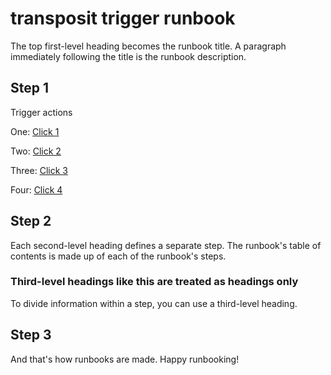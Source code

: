 # transposit trigger runbook

The top first-level heading becomes the runbook title. A paragraph immediately following the title is the runbook description.

## Step 1

Trigger actions

One:
[Click 1](https://console.monkey.transposit.com/mc/t/transposit/actions/workflow)

Two:
[Click 2](https://console.monkey.transposit.com/mc/t/transposit/actions/workflow)

Three:
[Click 3](https://console.monkey.transposit.com/mc/t/transposit/actions/workflow)

Four:
[Click 4](https://console.monkey.transposit.com/mc/t/transposit/actions/workflow)

## Step 2

Each second-level heading defines a separate step. The runbook's table of contents is made up of each of the runbook's steps.

### Third-level headings like this are treated as headings only

To divide information within a step, you can use a third-level heading.

## Step 3

And that's how runbooks are made. Happy runbooking!
